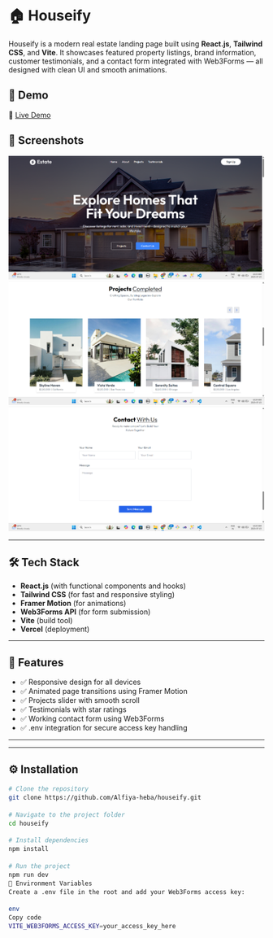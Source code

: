 # 🏠 Houseify

Houseify is a modern real estate landing page built using **React.js**, **Tailwind CSS**, and **Vite**. It showcases featured property listings, brand information, customer testimonials, and a contact form integrated with Web3Forms — all designed with clean UI and smooth animations.

## 🚀 Demo

🔗 [Live Demo](https://houseify-dtkv.vercel.app)

## 📸 Screenshots

![Houseify Hero Section](./screenshots/hero.png)
![Projects Section](./screenshots/projects.png)
![Contact Section](./screenshots/contact.png)

---
## 🛠️ Tech Stack

- **React.js** (with functional components and hooks)
- **Tailwind CSS** (for fast and responsive styling)
- **Framer Motion** (for animations)
- **Web3Forms API** (for form submission)
- **Vite** (build tool)
- **Vercel** (deployment)

---

## 📂 Features

- ✅ Responsive design for all devices
- ✅ Animated page transitions using Framer Motion
- ✅ Projects slider with smooth scroll
- ✅ Testimonials with star ratings
- ✅ Working contact form using Web3Forms
- ✅ .env integration for secure access key handling

---

---

## ⚙️ Installation

```bash
# Clone the repository
git clone https://github.com/Alfiya-heba/houseify.git

# Navigate to the project folder
cd houseify

# Install dependencies
npm install

# Run the project
npm run dev
🔐 Environment Variables
Create a .env file in the root and add your Web3Forms access key:

env
Copy code
VITE_WEB3FORMS_ACCESS_KEY=your_access_key_here

